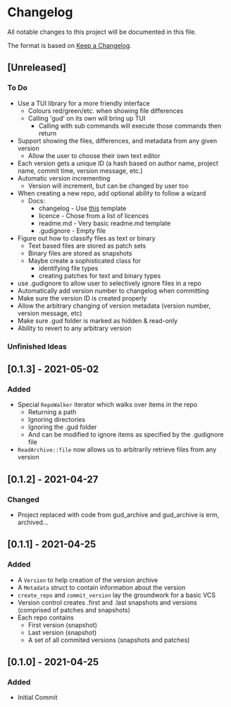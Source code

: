 # Changelog
All notable changes to this project will be documented in this file.

The format is based on [Keep a Changelog](https://keepachangelog.com/en/1.0.0/).

## [Unreleased]
### To Do
- Use a TUI library for a more friendly interface
  - Colours red/green/etc. when showing file differences
  - Calling 'gud' on its own will bring up TUI
    - Calling with sub commands will execute those commands then return
- Support showing the files, differences, and metadata from any given version
    - Allow the user to choose their own text editor
- Each version gets a unique ID (a hash based on author name, project name, commit time, version message, etc.)
- Automatic version incrementing
  - Version will increment, but can be changed by user too
- When creating a new repo, add optional ability to follow a wizard
    - Docs:
      - changelog - Use [this](https://keepachangelog.com/en/1.0.0/) template 
      - licence - Chose from a list of licences
      - readme.md - Very basic readme.md template
      - .gudignore - Empty file  
- Figure out how to classify files as text or binary
    - Text based files are stored as patch sets
    - Binary files are stored as snapshots
    - Maybe create a sophisticated class for 
      - identifying file types
      - creating patches for text and binary types
- use .gudignore to allow user to selectively ignore files in a repo
- Automatically add version number to changelog when committing
- Make sure the version ID is created properly
- Allow the arbitrary changing of version metadata (version number, version message, etc)
- Make sure .gud folder is marked as hidden & read-only
- Ability to revert to any arbitrary version

### Unfinished Ideas

## [0.1.3] - 2021-05-02
### Added
- Special `RepoWalker` iterator which walks over items in the repo
    - Returning a path
    - Ignoring directories
    - Ignoring the .gud folder
    - And can be modified to ignore items as specified by the .gudignore file
- `ReadArchive::file` now allows us to arbitrarily retrieve files from any version

## [0.1.2] - 2021-04-27
### Changed
- Project replaced with code from gud_archive and gud_archive is erm, archived...

## [0.1.1] - 2021-04-25
### Added
- A `Version` to help creation of the version archive
- A `Metadata` struct to contain information about the version
- `create_repo` and `commit_version` lay the groundwork for a basic VCS
- Version control creates .first and .last snapshots and versions (comprised of patches and snapshots)
- Each repo contains
  - First version (snapshot)
  - Last version (snapshot)
  - A set of all commited versions (snapshots and patches)

## [0.1.0] - 2021-04-25
### Added
- Initial Commit